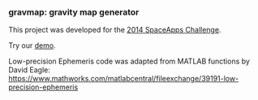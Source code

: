 ### gravmap: gravity map generator

This project was developed for the
[2014 SpaceApps Challenge](https://2014.spaceappschallenge.org/project/lunar-force-mapping/).

Try our [demo](https://atolm.net/gravmap/).

Low-precision Ephemeris code was adapted from MATLAB functions by David Eagle:
https://www.mathworks.com/matlabcentral/fileexchange/39191-low-precision-ephemeris
